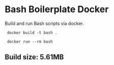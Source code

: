 # Bash Boilerplate Docker

Build and run Bash scripts via docker.

```
 docker build -t bash .

 docker run --rm bash
```
## Build size: 5.61MB